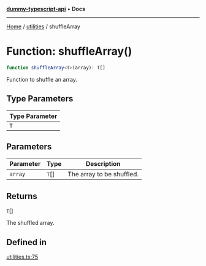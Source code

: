 [**dummy-typescript-api**](../../README.md) • **Docs**

***

[Home](../../README.md) / [utilities](../README.md) / shuffleArray

# Function: shuffleArray()

```ts
function shuffleArray<T>(array): T[]
```

Function to shuffle an array.

## Type Parameters

| Type Parameter |
| ------ |
| `T` |

## Parameters

| Parameter | Type | Description |
| ------ | ------ | ------ |
| `array` | `T`[] | The array to be shuffled. |

## Returns

`T`[]

The shuffled array.

## Defined in

[utilities.ts:75](https://github.com/typedoc2md/dummy-typescript-api/blob/main/src/utilities.ts#L75)
